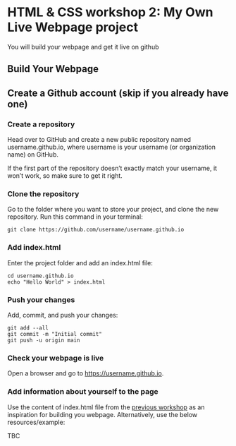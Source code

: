 # HTML & CSS workshop 2: My Own Live Webpage project

You will build your webpage and get it live on github

## Build Your Webpage

## Create a Github account (skip if you already have one)

### Create a repository

Head over to GitHub and create a new public repository named username.github.io, where username is your username (or organization name) on GitHub.

If the first part of the repository doesn’t exactly match your username, it won’t work, so make sure to get it right.

### Clone the repository

Go to the folder where you want to store your project, and clone the new repository. Run this command in your terminal:

```
git clone https://github.com/username/username.github.io
```

### Add index.html

Enter the project folder and add an index.html file:

```
cd username.github.io
echo "Hello World" > index.html
```

### Push your changes

Add, commit, and push your changes:

```
git add --all
git commit -m "Initial commit"
git push -u origin main
```

### Check your webpage is live

Open a browser and go to https://username.github.io.

### Add information about yourself to the page

Use the content of index.html file from the [previous workshop](https://github.com/coding-sisterhood/html-css-workshop/blob/main/README.md) as an inspiration for building you webpage. Alternatively, use the below resources/example:

TBC
